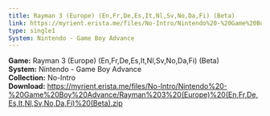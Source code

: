 ```yaml
---
title: Rayman 3 (Europe) (En,Fr,De,Es,It,Nl,Sv,No,Da,Fi) (Beta)
link: https://myrient.erista.me/files/No-Intro/Nintendo%20-%20Game%20Boy%20Advance/Rayman%203%20(Europe)%20(En,Fr,De,Es,It,Nl,Sv,No,Da,Fi)%20(Beta).zip
type: single1
System: Nintendo - Game Boy Advance
---
```

<b>Game:</b> Rayman 3 (Europe) (En,Fr,De,Es,It,Nl,Sv,No,Da,Fi) (Beta)<br>
<b>System:</b> Nintendo - Game Boy Advance<br>
<b>Collection:</b> No-Intro<br>
<b>Download:</b> https://myrient.erista.me/files/No-Intro/Nintendo%20-%20Game%20Boy%20Advance/Rayman%203%20(Europe)%20(En,Fr,De,Es,It,Nl,Sv,No,Da,Fi)%20(Beta).zip